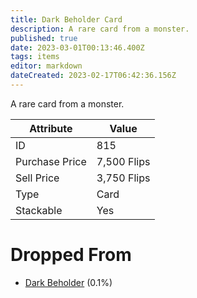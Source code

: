 ```yaml
---
title: Dark Beholder Card
description: A rare card from a monster.
published: true
date: 2023-03-01T00:13:46.400Z
tags: items
editor: markdown
dateCreated: 2023-02-17T06:42:36.156Z
---
```


A rare card from a monster.

|Attribute|Value|
|-|-|
|ID|815|
|Purchase Price|7,500 Flips|
|Sell Price|3,750 Flips|
|Type|Card|
|Stackable|Yes|


# Dropped From
 * [Dark Beholder](/monsters/dark-beholder) (0.1%)
